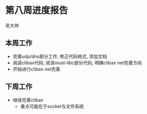 # 第八周进度报告

吴大帅

## 本周工作
- 完善udp/dns部分工作, 修正代码格式, 添加文档
- 阅读clibax代码, 阅读musl-libc部分代码, 明确clibax net完善方向
- 开始进行clibax net完善

## 下周工作
- 继续完善clibax
    - 重点可能在于socket与文件系统